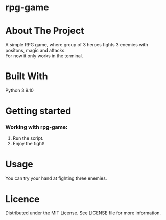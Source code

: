 # rpg-game

# About The Project
A simple RPG game, where group of 3 heroes fights 3 enemies with positons, magic and attacks.  
For now it only works in the terminal.

# Built With
Python 3.9.10

# Getting started

### Working with rpg-game:
1. Run the script.
2. Enjoy the fight!

# Usage
You can try your hand at fighting three enemies.

# Licence
Distributed under the MIT License. See LICENSE file for more information.
